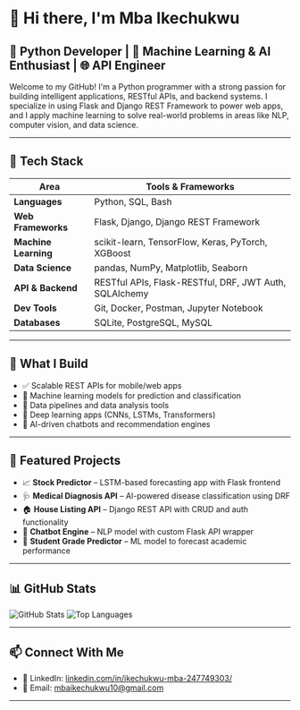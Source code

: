 # 👋 Hi there, I'm Mba Ikechukwu

## 🐍 Python Developer | 🤖 Machine Learning & AI Enthusiast | 🌐 API Engineer

Welcome to my GitHub! I'm a Python programmer with a strong passion for building intelligent applications, RESTful APIs, and backend systems. I specialize in using Flask and Django REST Framework to power web apps, and I apply machine learning to solve real-world problems in areas like NLP, computer vision, and data science.

---

## 🔧 Tech Stack

| Area                  | Tools & Frameworks                                       |
|------------------------|----------------------------------------------------------|
| **Languages**         | Python, SQL, Bash                                        |
| **Web Frameworks**    | Flask, Django, Django REST Framework                     |
| **Machine Learning**  | scikit-learn, TensorFlow, Keras, PyTorch, XGBoost        |
| **Data Science**      | pandas, NumPy, Matplotlib, Seaborn                       |
| **API & Backend**     | RESTful APIs, Flask-RESTful, DRF, JWT Auth, SQLAlchemy   |
| **Dev Tools**         | Git, Docker, Postman, Jupyter Notebook                   |
| **Databases**         | SQLite, PostgreSQL, MySQL                                |

---

## 🚀 What I Build

- ✅ Scalable REST APIs for mobile/web apps  
- 🤖 Machine learning models for prediction and classification  
- 🔬 Data pipelines and data analysis tools  
- 🧠 Deep learning apps (CNNs, LSTMs, Transformers)  
- 📡 AI-driven chatbots and recommendation engines  

---

## 📂 Featured Projects

- 📈 **Stock Predictor** – LSTM-based forecasting app with Flask frontend  
- 🩺 **Medical Diagnosis API** – AI-powered disease classification using DRF  
- 🏠 **House Listing API** – Django REST API with CRUD and auth functionality  
- 💬 **Chatbot Engine** – NLP model with custom Flask API wrapper  
- 🎒 **Student Grade Predictor** – ML model to forecast academic performance

---

## 📊 GitHub Stats
![GitHub Stats](https://github-readme-stats.vercel.app/api?username=ikechuwkwu11&show_icons=true&theme=gruvbox)
![Top Languages](https://github-readme-stats.vercel.app/api/top-langs/?username=ikechuwkwu11&layout=compact&theme=gruvbox)

---

## 📫 Connect With Me
- 💼 LinkedIn: [linkedin.com/in/ikechukwu-mba-247749303/](https://www.linkedin.com/in/ikechukwu-mba-247749303/)
- 📧 Email: mbaikechukwu10@gmail.com

---


